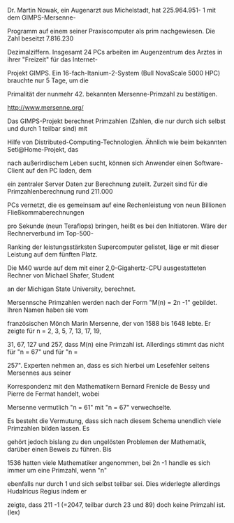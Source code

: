 Dr. Martin Nowak, ein Augenarzt aus Michelstadt, hat 225.964.951- 1 mit
dem GIMPS-Mersenne-

Programm auf einem seiner Praxiscomputer als prim nachgewiesen. Die Zahl
beseitzt 7.816.230

Dezimalziffern. Insgesamt 24 PCs arbeiten im Augenzentrum des Arztes in
ihrer "Freizeit" für das Internet-

Projekt GIMPS. Ein 16-fach-Itanium-2-System (Bull NovaScale 5000 HPC)
brauchte nur 5 Tage, um die

Primalität der nunmehr 42. bekannten Mersenne-Primzahl zu bestätigen.

http://www.mersenne.org/

Das GIMPS-Projekt berechnet Primzahlen (Zahlen, die nur durch sich
selbst und durch 1 teilbar sind) mit

Hilfe von Distributed-Computing-Technologien. Ähnlich wie beim bekannten
Seti@Home-Projekt, das

nach außerirdischem Leben sucht, können sich Anwender einen
Software-Client auf den PC laden, dem

ein zentraler Server Daten zur Berechnung zuteilt. Zurzeit sind für die
Primzahlenberechnung rund 211.000

PCs vernetzt, die es gemeinsam auf eine Rechenleistung von neun
Billionen Fließkommaberechnungen

pro Sekunde (neun Teraflops) bringen, heißt es bei den Initiatoren. Wäre
der Rechnerverbund im Top-500-

Ranking der leistungsstärksten Supercomputer gelistet, läge er mit
dieser Leistung auf dem fünften Platz.

Die M40 wurde auf dem mit einer 2,0-Gigahertz-CPU ausgestatteten Rechner
von Michael Shafer, Student

an der Michigan State University, berechnet.

Mersennsche Primzahlen werden nach der Form "M(n) = 2n -1" gebildet.
Ihren Namen haben sie vom

französischen Mönch Marin Mersenne, der von 1588 bis 1648 lebte. Er
zeigte für n = 2, 3, 5, 7, 13, 17, 19,

31, 67, 127 und 257, dass M(n) eine Primzahl ist. Allerdings stimmt das
nicht für "n = 67" und für "n =

257". Experten nehmen an, dass es sich hierbei um Lesefehler seitens
Mersennes aus seiner

Korrespondenz mit den Mathematikern Bernard Frenicle de Bessy und Pierre
de Fermat handelt, wobei

Mersenne vermutlich "n = 61" mit "n = 67" verwechselte.

Es besteht die Vermutung, dass sich nach diesem Schema unendlich viele
Primzahlen bilden lassen. Es

gehört jedoch bislang zu den ungelösten Problemen der Mathematik,
darüber einen Beweis zu führen. Bis

1536 hatten viele Mathematiker angenommen, bei 2n -1 handle es sich
immer um eine Primzahl, wenn "n"

ebenfalls nur durch 1 und sich selbst teilbar sei. Dies widerlegte
allerdings Hudalricus Regius indem er

zeigte, dass 211 -1 (=2047, teilbar durch 23 und 89) doch keine Primzahl
ist. (lex)